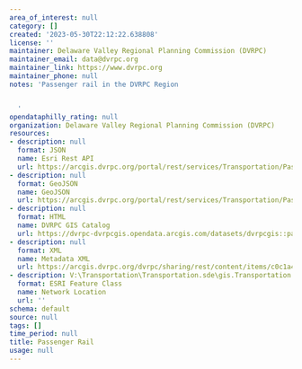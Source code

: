 ```yaml
---
area_of_interest: null
category: []
created: '2023-05-30T22:12:22.638808'
license: ''
maintainer: Delaware Valley Regional Planning Commission (DVRPC)
maintainer_email: data@dvrpc.org
maintainer_link: https://www.dvrpc.org
maintainer_phone: null
notes: 'Passenger rail in the DVRPC Region


  '
opendataphilly_rating: null
organization: Delaware Valley Regional Planning Commission (DVRPC)
resources:
- description: null
  format: JSON
  name: Esri Rest API
  url: https://arcgis.dvrpc.org/portal/rest/services/Transportation/PassengerRail/FeatureServer/0
- description: null
  format: GeoJSON
  name: GeoJSON
  url: https://arcgis.dvrpc.org/portal/rest/services/Transportation/PassengerRail/FeatureServer/0/query?where=1=1&outsr=4326&outfields=*&f=geojson
- description: null
  format: HTML
  name: DVRPC GIS Catalog
  url: https://dvrpc-dvrpcgis.opendata.arcgis.com/datasets/dvrpcgis::passenger-rail
- description: null
  format: XML
  name: Metadata XML
  url: https://arcgis.dvrpc.org/dvrpc/sharing/rest/content/items/c0c1a4eaf9d348258c737407b69cdd1e/info/metadata/metadata.xml?format=default
- description: V:\Transportation\Transportation.sde\gis.Transportation.PassengerRail
  format: ESRI Feature Class
  name: Network Location
  url: ''
schema: default
source: null
tags: []
time_period: null
title: Passenger Rail
usage: null
---
```

